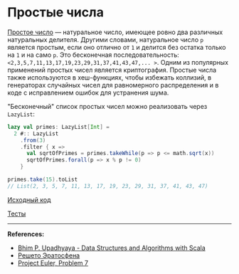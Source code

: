 # Простые числа

[Простое число](https://ru.wikipedia.org/wiki/%D0%9F%D1%80%D0%BE%D1%81%D1%82%D0%BE%D0%B5_%D1%87%D0%B8%D1%81%D0%BB%D0%BE) — 
натуральное число, имеющее ровно два различных натуральных делителя. 
Другими словами, натуральное число `p` является простым, если оно отлично от `1` 
и делится без остатка только на `1` и на само `p`.
Это бесконечная последовательность: `<2,3,5,7,11,13,17,19,23,29,31,37,41,43,47,... >`. 
Одним из популярных применений простых чисел является криптография. 
Простые числа также используются в хеш-функциях, чтобы избежать коллизий, 
в генераторах случайных чисел для равномерного распределения и в коде с исправлением ошибок для устранения шума. 

"Бесконечный" список простых чисел можно реализовать через `LazyList`:

```scala
lazy val primes: LazyList[Int] =
  2 #:: LazyList
    .from(3)
    .filter { x =>
      val sqrtOfPrimes = primes.takeWhile(p => p <= math.sqrt(x))
      sqrtOfPrimes.forall(p => x % p != 0)
    }

primes.take(15).toList
// List(2, 3, 5, 7, 11, 13, 17, 19, 23, 29, 31, 37, 41, 43, 47)
```




[Исходный код](https://gitflic.ru/project/artemkorsakov/scalabook/blob?file=examples%2Fsrc%2Fmain%2Fscala%2Falgorithms%2Ffundamental%2FPrimes.scala&plain=1)

[Тесты](https://gitflic.ru/project/artemkorsakov/scalabook/blob?file=examples%2Fsrc%2Ftest%2Fscala%2Falgorithms%2Ffundamental%2FPrimesSuite.scala)


---

**References:**
- [Bhim P. Upadhyaya - Data Structures and Algorithms with Scala](https://link.springer.com/book/10.1007/978-3-030-12561-5)
- [Решето Эратосфена](https://ru.wikipedia.org/wiki/%D0%A0%D0%B5%D1%88%D0%B5%D1%82%D0%BE_%D0%AD%D1%80%D0%B0%D1%82%D0%BE%D1%81%D1%84%D0%B5%D0%BD%D0%B0)
- [Project Euler, Problem 7](https://projecteuler.net/problem=7)

